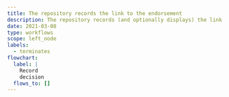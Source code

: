 ```yaml
---
title: The repository records the link to the endorsement
description: The repository records (and optionally displays) the link to the endorsement
date: 2021-03-08
type: workflows
scope: left_node
labels:
  - terminates
flowchart:
  label: |
    Record
    decision
  flows_to: []
---
```



